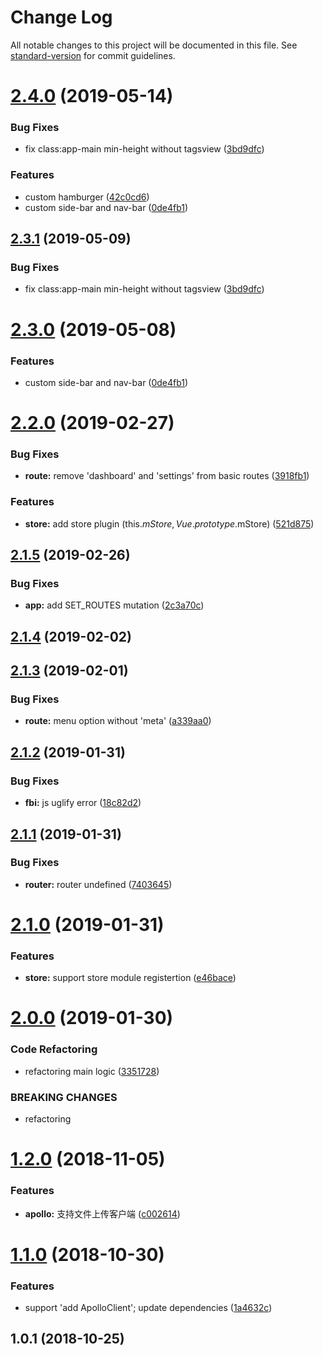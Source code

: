 # Change Log

All notable changes to this project will be documented in this file. See [standard-version](https://github.com/conventional-changelog/standard-version) for commit guidelines.

<a name="2.4.0"></a>
# [2.4.0](https://github.com/peak-stone/vue-admin/compare/v2.2.0...v2.4.0) (2019-05-14)


### Bug Fixes

* fix class:app-main min-height without tagsview ([3bd9dfc](https://github.com/peak-stone/vue-admin/commit/3bd9dfc))


### Features

* custom hamburger ([42c0cd6](https://github.com/peak-stone/vue-admin/commit/42c0cd6))
* custom side-bar and nav-bar ([0de4fb1](https://github.com/peak-stone/vue-admin/commit/0de4fb1))



<a name="2.3.1"></a>
## [2.3.1](https://github.com/peak-stone/vue-admin/compare/v2.3.0...v2.3.1) (2019-05-09)


### Bug Fixes

* fix class:app-main min-height without tagsview ([3bd9dfc](https://github.com/peak-stone/vue-admin/commit/3bd9dfc))



<a name="2.3.0"></a>
# [2.3.0](https://github.com/peak-stone/vue-admin/compare/v2.2.0...v2.3.0) (2019-05-08)


### Features

* custom side-bar and nav-bar ([0de4fb1](https://github.com/peak-stone/vue-admin/commit/0de4fb1))



<a name="2.2.0"></a>
# [2.2.0](https://github.com/peak-stone/vue-admin/compare/v2.1.5...v2.2.0) (2019-02-27)


### Bug Fixes

* **route:** remove 'dashboard' and 'settings' from basic routes ([3918fb1](https://github.com/peak-stone/vue-admin/commit/3918fb1))


### Features

* **store:** add store plugin (this.$mStore, Vue.prototype.$mStore) ([521d875](https://github.com/peak-stone/vue-admin/commit/521d875))



<a name="2.1.5"></a>
## [2.1.5](https://github.com/peak-stone/vue-admin/compare/v2.1.4...v2.1.5) (2019-02-26)


### Bug Fixes

* **app:** add SET_ROUTES mutation ([2c3a70c](https://github.com/peak-stone/vue-admin/commit/2c3a70c))



<a name="2.1.4"></a>
## [2.1.4](https://github.com/peak-stone/vue-admin/compare/v2.1.3...v2.1.4) (2019-02-02)



<a name="2.1.3"></a>
## [2.1.3](https://github.com/peak-stone/vue-admin/compare/v2.1.2...v2.1.3) (2019-02-01)


### Bug Fixes

* **route:** menu option without 'meta' ([a339aa0](https://github.com/peak-stone/vue-admin/commit/a339aa0))



<a name="2.1.2"></a>
## [2.1.2](https://github.com/peak-stone/vue-admin/compare/v2.1.1...v2.1.2) (2019-01-31)


### Bug Fixes

* **fbi:** js uglify error ([18c82d2](https://github.com/peak-stone/vue-admin/commit/18c82d2))



<a name="2.1.1"></a>
## [2.1.1](https://github.com/peak-stone/vue-admin/compare/v2.1.0...v2.1.1) (2019-01-31)


### Bug Fixes

* **router:** router undefined ([7403645](https://github.com/peak-stone/vue-admin/commit/7403645))



<a name="2.1.0"></a>
# [2.1.0](https://github.com/peak-stone/vue-admin/compare/v2.0.0...v2.1.0) (2019-01-31)


### Features

* **store:** support store module registertion ([e46bace](https://github.com/peak-stone/vue-admin/commit/e46bace))



<a name="2.0.0"></a>
# [2.0.0](https://github.com/peak-stone/vue-admin/compare/v1.2.0...v2.0.0) (2019-01-30)


### Code Refactoring

* refactoring main logic ([3351728](https://github.com/peak-stone/vue-admin/commit/3351728))


### BREAKING CHANGES

* refactoring



<a name="1.2.0"></a>
# [1.2.0](https://github.com/peak-stone/vue-admin/compare/v1.1.0...v1.2.0) (2018-11-05)


### Features

* **apollo:** 支持文件上传客户端 ([c002614](https://github.com/peak-stone/vue-admin/commit/c002614))



<a name="1.1.0"></a>
# [1.1.0](https://github.com/peak-stone/vue-admin/compare/v1.0.1...v1.1.0) (2018-10-30)


### Features

* support 'add ApolloClient'; update dependencies ([1a4632c](https://github.com/peak-stone/vue-admin/commit/1a4632c))



<a name="1.0.1"></a>
## 1.0.1 (2018-10-25)

